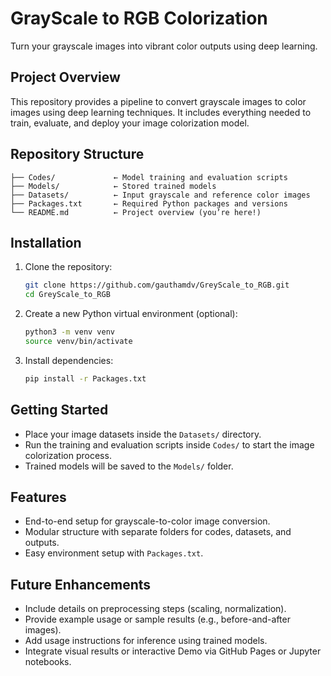 # GrayScale to RGB Colorization

Turn your grayscale images into vibrant color outputs using deep learning.

## Project Overview
This repository provides a pipeline to convert grayscale images to color images using deep learning techniques. It includes everything needed to train, evaluate, and deploy your image colorization model.

## Repository Structure
```
├── Codes/             ← Model training and evaluation scripts
├── Models/            ← Stored trained models
├── Datasets/          ← Input grayscale and reference color images
├── Packages.txt       ← Required Python packages and versions
└── README.md          ← Project overview (you’re here!)
```

## Installation

1. Clone the repository:
   ```bash
   git clone https://github.com/gauthamdv/GreyScale_to_RGB.git
   cd GreyScale_to_RGB
   ```

2. Create a new Python virtual environment (optional):
   ```bash
   python3 -m venv venv
   source venv/bin/activate
   ```

3. Install dependencies:
   ```bash
   pip install -r Packages.txt
   ```

## Getting Started
- Place your image datasets inside the `Datasets/` directory.
- Run the training and evaluation scripts inside `Codes/` to start the image colorization process.
- Trained models will be saved to the `Models/` folder.

## Features
- End-to-end setup for grayscale-to-color image conversion.
- Modular structure with separate folders for codes, datasets, and outputs.
- Easy environment setup with `Packages.txt`.

## Future Enhancements
- Include details on preprocessing steps (scaling, normalization).
- Provide example usage or sample results (e.g., before-and-after images).
- Add usage instructions for inference using trained models.
- Integrate visual results or interactive Demo via GitHub Pages or Jupyter notebooks.
